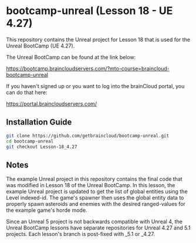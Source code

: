 # bootcamp-unreal (Lesson 18 - UE 4.27)

This repository contains the Unreal project for Lesson 18 that is used for the Unreal BootCamp (UE 4.27).

The Unreal BootCamp can be found at the link below:

https://bootcamp.braincloudservers.com/?mto-course=braincloud-bootcamp-unreal


If you haven't signed up or you want to log into the brainCloud portal, you can do that here:

https://portal.braincloudservers.com/


## Installation Guide

```bash
git clone https://github.com/getbraincloud/bootcamp-unreal.git
cd bootcamp-unreal
git checkout Lesson-18_4.27
```

## Notes

The example Unreal project in this repository contains the final code that was modified in Lesson 18 of the Unreal BootCamp. In this lesson, the example Unreal project is updated to get the list of global entities using the Level indexed-id. The game's spawner then uses the global entity data to properly spawn asteroids and enemies with the desired ranged-values for the example game's horde mode.

Since an Unreal 5 project is not backwards compatible with Unreal 4, the Unreal BootCamp lessons have separate repositories for Unreal 4.27 and 5.1 projects. Each lesson's branch is post-fixed with _5.1 or _4.27.

